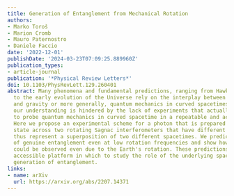```yaml
---
title: Generation of Entanglement from Mechanical Rotation
authors:
- Marko Toroš
- Marion Cromb
- Mauro Paternostro
- Daniele Faccio
date: '2022-12-01'
publishDate: '2024-03-23T07:09:25.889960Z'
publication_types:
- article-journal
publication: '*Physical Review Letters*'
doi: 10.1103/PhysRevLett.129.260401
abstract: Many phenomena and fundamental predictions, ranging from Hawking radiation
  to the early evolution of the Universe rely on the interplay between quantum mechanics
  and gravity or more generally, quantum mechanics in curved spacetimes. However,
  our understanding is hindered by the lack of experiments that actually allow us
  to probe quantum mechanics in curved spacetime in a repeatable and accessible way.
  Here we propose an experimental scheme for a photon that is prepared in a path superposition
  state across two rotating Sagnac interferometers that have different diameters and
  thus represent a superposition of two different spacetimes. We predict the generation
  of genuine entanglement even at low rotation frequencies and show how these effects
  could be observed even due to the Earth's rotation. These predictions provide an
  accessible platform in which to study the role of the underlying spacetime in the
  generation of entanglement.
links:
- name: arXiv
  url: https://arxiv.org/abs/2207.14371
---
```

